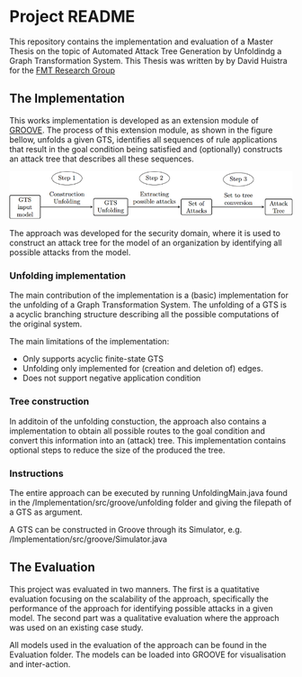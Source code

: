 # Project README

This repository contains the implementation and evaluation of a Master Thesis on the topic of Automated Attack Tree Generation by Unfoldindg a Graph Transformation System. This Thesis was written by by David Huistra for the [FMT Research Group](http://fmt.cs.utwente.nl/) 

## The Implementation
This works implementation is developed as an extension module of [GROOVE](http://groove.cs.utwente.nl/). The process of this extension module, as shown in the figure bellow, unfolds a given GTS, identifies all sequences of rule applications that result in the goal condition being satisfied and (optionally) constructs an attack tree that describes all these sequences.

![process overview](process-overview.png)

The approach was developed for the security domain, where it is used to construct an attack tree for the model of an organization by identifying all possible attacks from the model.

### Unfolding implementation
The main contribution of the implementation is a (basic) implementation for the unfolding of a Graph Transformation System. The unfolding of a GTS is a acyclic branching structure describing all the possible computations of the original system.

The main limitations of the implementation:
* Only supports acyclic finite-state GTS
* Unfolding only implemented for (creation and deletion of) edges.
* Does not support negative application condition
 
### Tree construction
In additoin of the unfolding constuction, the approach also contains a implementation to obtain all possible routes to the goal condition and convert this information into an (attack) tree. This implementation contains optional steps to reduce the size of the produced the tree.

### Instructions

The entire approach can be executed by running UnfoldingMain.java found in the 
/Implementation/src/groove/unfolding folder and giving the filepath of a GTS as argument.

A GTS can be constructed in Groove through its Simulator, e.g. /Implementation/src/groove/Simulator.java

## The Evaluation
This project was evaluated in two manners. The first is a quatitative evaluation focusing on the scalability of the approach, specifically the performance of the approach for identifying possible attacks in a given model. The second part was a qualitative evaluation where the approach was used on an existing case study. 

All models used in the evaluation of the approach can be found in the Evaluation folder. The models can be loaded into GROOVE for visualisation and inter-action.